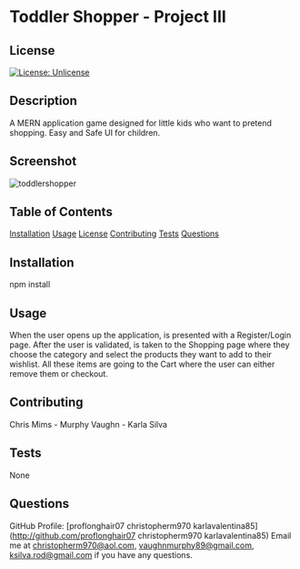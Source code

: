 # Toddler Shopper - Project III

  ## License
  [![License: Unlicense](https://img.shields.io/badge/license-Unlicense-blue.svg)](http://unlicense.org/)
  
  ## Description
  A MERN application game designed for little kids who want to pretend shopping. Easy and Safe UI for children.
  
  ## Screenshot
  ![toddlershopper](https://user-images.githubusercontent.com/63941758/96482534-71e48100-1201-11eb-8126-b5b4ce4f013c.jpg)

  ## Table of Contents
  [Installation](#Installation)
  [Usage](#Usage)
  [License](#License)
  [Contributing](#Contributing)
  [Tests](#Tests)
  [Questions](#Questions)

  ## Installation
  npm install

  ## Usage
  When the user opens up the application, is presented with a Register/Login page. After the user is validated, is taken to the Shopping page where they choose the category and select the products they want to add to their wishlist. All these items are going to the Cart where the user can either remove them or checkout. 

  ## Contributing
  Chris Mims - Murphy Vaughn - Karla Silva

  ## Tests
  None

  ## Questions 
  GitHub Profile: [proflonghair07 christopherm970 karlavalentina85](http://github.com/proflonghair07 christopherm970 karlavalentina85)
  Email me at christopherm970@aol.com, vaughnmurphy89@gmail.com, ksilva.rod@gmail.com if you have any questions.
  
